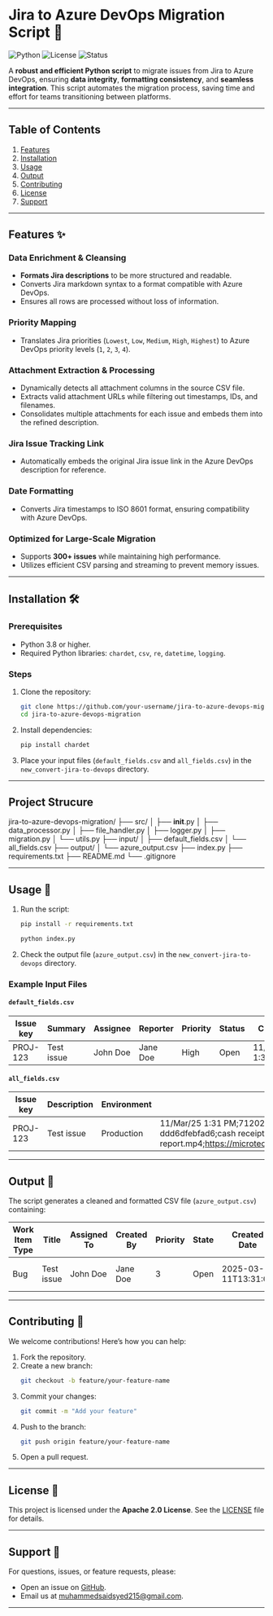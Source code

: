 # Jira to Azure DevOps Migration Script 🚀

![Python](https://img.shields.io/badge/Python-3.8%2B-blue)
![License](https://img.shields.io/badge/License-MIT-green)
![Status](https://img.shields.io/badge/Status-Production%20Ready-brightgreen)

A **robust and efficient Python script** to migrate issues from Jira to Azure DevOps, ensuring **data integrity**, **formatting consistency**, and **seamless integration**. This script automates the migration process, saving time and effort for teams transitioning between platforms.

---

## Table of Contents

1. [Features](#features)
2. [Installation](#installation)
3. [Usage](#usage)
4. [Output](#output)
5. [Contributing](#contributing)
6. [License](#license)
7. [Support](#support)

---

## Features ✨

### Data Enrichment & Cleansing
- **Formats Jira descriptions** to be more structured and readable.
- Converts Jira markdown syntax to a format compatible with Azure DevOps.
- Ensures all rows are processed without loss of information.

### Priority Mapping
- Translates Jira priorities (`Lowest`, `Low`, `Medium`, `High`, `Highest`) to Azure DevOps priority levels (`1`, `2`, `3`, `4`).

### Attachment Extraction & Processing
- Dynamically detects all attachment columns in the source CSV file.
- Extracts valid attachment URLs while filtering out timestamps, IDs, and filenames.
- Consolidates multiple attachments for each issue and embeds them into the refined description.

### Jira Issue Tracking Link
- Automatically embeds the original Jira issue link in the Azure DevOps description for reference.

### Date Formatting
- Converts Jira timestamps to ISO 8601 format, ensuring compatibility with Azure DevOps.

### Optimized for Large-Scale Migration
- Supports **300+ issues** while maintaining high performance.
- Utilizes efficient CSV parsing and streaming to prevent memory issues.

---

## Installation 🛠️

### Prerequisites
- Python 3.8 or higher.
- Required Python libraries: `chardet`, `csv`, `re`, `datetime`, `logging`.

### Steps
1. Clone the repository:
   ```bash
   git clone https://github.com/your-username/jira-to-azure-devops-migration.git
   cd jira-to-azure-devops-migration
   ```

2. Install dependencies:
   ```bash
   pip install chardet
   ```

3. Place your input files (`default_fields.csv` and `all_fields.csv`) in the `new_convert-jira-to-devops` directory.

---

## Project Strucure

jira-to-azure-devops-migration/
├── src/
│   ├── __init__.py
│   ├── data_processor.py
│   ├── file_handler.py
│   ├── logger.py
│   ├── migration.py
│   └── utils.py
├── input/
│   ├── default_fields.csv
│   └── all_fields.csv
├── output/
│   └── azure_output.csv
├── index.py
├── requirements.txt
├── README.md
└── .gitignore

---

## Usage 🚀

1. Run the script:
   ```bash
   pip install -r requirements.txt
   ```

   ```bash
   python index.py
   ```

2. Check the output file (`azure_output.csv`) in the `new_convert-jira-to-devops` directory.

### Example Input Files

#### `default_fields.csv`
| Issue key | Summary     | Assignee | Reporter | Priority | Status   | Created           | Updated           |
|-----------|-------------|----------|----------|----------|----------|-------------------|-------------------|
| PROJ-123  | Test issue  | John Doe | Jane Doe | High     | Open     | 11/Mar/25 1:31 PM | 11/Mar/25 1:31 PM |

#### `all_fields.csv`
| Issue key | Description          | Environment | Attachment                                                                 |
|-----------|----------------------|-------------|----------------------------------------------------------------------------|
| PROJ-123  | Test issue           | Production  | 11/Mar/25 1:31 PM;712020:ae3212cd-e1d6-4083-bc70-ddd6dfebfad6;cash receipt report.mp4;https://microtec.atlassian.net/rest/api/3/attachment/content/16380 |

---

## Output 📂

The script generates a cleaned and formatted CSV file (`azure_output.csv`) containing:

| Work Item Type | Title      | Assigned To | Created By | Priority | State | Created Date           | Changed Date           | Description                                                                                                                                                                                                 |
|----------------|------------|-------------|------------|----------|-------|------------------------|------------------------|-------------------------------------------------------------------------------------------------------------------------------------------------------------------------------------------------------------|
| Bug            | Test issue | John Doe    | Jane Doe   | 3        | Open  | 2025-03-11T13:31:00    | 2025-03-11T13:31:00    | ### Description\nTest issue\n\n### Environment\nProduction\n\n### Original Issue\n[View in Jira](https://microtec.atlassian.net/browse/PROJ-123)\n\n### Attachments\nhttps://microtec.atlassian.net/rest/api/3/attachment/content/16380 |

---

## Contributing 🤝

We welcome contributions! Here’s how you can help:

1. Fork the repository.
2. Create a new branch:
   ```bash
   git checkout -b feature/your-feature-name
   ```
3. Commit your changes:
   ```bash
   git commit -m "Add your feature"
   ```
4. Push to the branch:
   ```bash
   git push origin feature/your-feature-name
   ```
5. Open a pull request.

---

## License 📜

This project is licensed under the **Apache 2.0 License**. See the [LICENSE](LICENSE.txt) file for details.

---

## Support 💬

For questions, issues, or feature requests, please:

- Open an issue on [GitHub](https://github.com/MohamedSci/Jira-to-Azure-DevOps-Migration-Script.git).
- Email us at [muhammedsaidsyed215@gmail.com](mailto:muhammedsaidsyed215@gmail.com).

---